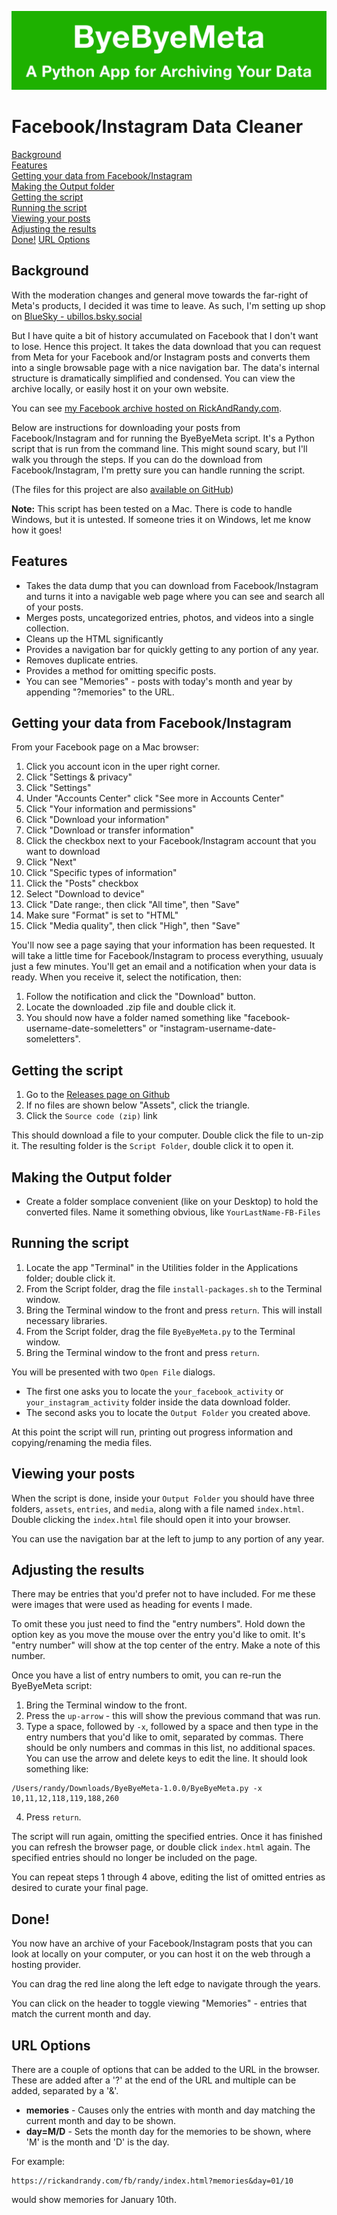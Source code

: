 ![ByeByeMeta](logo.png)

# Facebook/Instagram Data Cleaner
[Background](#background)<br>
[Features](#features)<br>
[Getting your data from Facebook/Instagram](#data)<br>
[Making the Output folder](#outputfolder)<br>
[Getting the script](#script)<br>
[Running the script](#running)<br>
[Viewing your posts](#viewing)<br>
[Adjusting the results](#adjusting)<br>
[Done!](#done)
[URL Options](#options)

## <a name="background"></a>Background
With the moderation changes and general move towards the far-right of Meta's products, I decided it was time to leave. As such, I'm setting up shop on [BlueSky - ubillos.bsky.social](https://bsky.app/profile/ubillos.bsky.social)

But I have quite a bit of history accumulated on Facebook that I don't want to lose. Hence this project. It takes the data download that you can request from Meta for your Facebook and/or Instagram posts and converts them into a single browsable page with a nice navigation bar. The data's internal structure is dramatically simplified and condensed. You can view the archive locally, or easily host it on your own website.

You can see [my Facebook archive hosted on RickAndRandy.com](https://rickandrandy.com/fb/randy/).

Below are instructions for downloading your posts from Facebook/Instagram and for running the ByeByeMeta script. It's a Python script that is run from the command line. This might sound scary, but I'll walk you through the steps. If you can do the download from Facebook/Instagram, I'm pretty sure you can handle running the script.

(The files for this project are also [available on GitHub](https://github.com/rubillos/ByeByeMeta))

**Note:** This script has been tested on a Mac. There is code to handle Windows, but it is untested. If someone tries it on Windows, let me know how it goes!

## <a name="features"></a>Features
* Takes the data dump that you can download from Facebook/Instagram and turns it into a navigable web page where you can see and search all of your posts.
* Merges posts, uncategorized entries, photos, and videos into a single collection.
* Cleans up the HTML significantly
* Provides a navigation bar for quickly getting to any portion of any year.
* Removes duplicate entries.
* Provides a method for omitting specific posts.
* You can see "Memories" - posts with today's month and year by appending "?memories" to the URL.

## <a name="data"></a>Getting your data from Facebook/Instagram
From your Facebook page on a Mac browser:
1. Click you account icon in the uper right corner.
2. Click "Settings & privacy"
3. Click "Settings"
4. Under "Accounts Center" click "See more in Accounts Center"
5. Click "Your information and permissions"
6. Click "Download your information"
7. Click "Download or transfer information"
8. Click the checkbox next to your Facebook/Instagram account that you want to download
9. Click "Next"
10. Click "Specific types of information"
11. Click the "Posts" checkbox
12. Select "Download to device"
13. Click "Date range:, then click "All time", then "Save"
14. Make sure "Format" is set to "HTML"
15. Click "Media quality", then click "High", then "Save"

You'll now see a page saying that your information has been requested. It will take a little time for Facebook/Instagram to process everything, usuualy just a few minutes. You'll get an email and a notification when your data is ready. When you receive it, select the notification, then:

1. Follow the notification and click the "Download" button.
2. Locate the downloaded .zip file and double click it.
3. You should now have a folder named something like "facebook-username-date-someletters" or "instagram-username-date-someletters".

## <a name="script"></a>Getting the script

1. Go to the <a href="https://github.com/rubillos/ByeByeMeta/releases" target="_blank">Releases page on Github</a>
2. If no files are shown below "Assets", click the triangle.
3. Click the `Source code (zip)` link

This should download a file to your computer. Double click the file to un-zip it. The resulting folder is the `Script Folder`, double click it to open it.

## <a name="outputfolder"></a>Making the Output folder

- Create a folder somplace convenient (like on your Desktop) to hold the converted files. Name it something obvious, like `YourLastName-FB-Files`

## <a name="running"></a>Running the script

1. Locate the app "Terminal" in the Utilities folder in the Applications folder; double click it.
2. From the Script folder, drag the file `install-packages.sh` to the Terminal window.
3. Bring the Terminal window to the front and press `return`. This will install necessary libraries.
4. From the Script folder, drag the file `ByeByeMeta.py` to the Terminal window.
5. Bring the Terminal window to the front and press `return`.

You will be presented with two `Open File` dialogs.
- The first one asks you to locate the `your_facebook_activity` or `your_instagram_activity` folder inside the data download folder.
- The second asks you to locate the `Output Folder` you created above.

At this point the script will run, printing out progress information and copying/renaming the media files.

## <a name="viewing"></a>Viewing your posts

When the script is done, inside your `Output Folder` you should have three folders, `assets`, `entries`, and `media`, along with a file named `index.html`. Double clicking the `index.html` file should open it into your browser.

You can use the navigation bar at the left to jump to any portion of any year.

## <a name="adjusting"></a>Adjusting the results

There may be entries that you'd prefer not to have included. For me these were images that were used as heading for events I made.

To omit these you just need to find the "entry numbers". Hold down the option key as you move the mouse over the entry you'd like to omit. It's "entry number" will show at the top center of the entry. Make a note of this number.

Once you have a list of entry numbers to omit, you can re-run the ByeByeMeta script:

1. Bring the Terminal window to the front.
2. Press the `up-arrow` - this will show the previous command that was run.
3. Type a space, followed by `-x`, followed by a space and then type in the entry numbers that you'd like to omit, separated by commas. There should be only numbers and commas in this list, no additional spaces. You can use the arrow and delete keys to edit the line. It should look something like:
```
/Users/randy/Downloads/ByeByeMeta-1.0.0/ByeByeMeta.py -x 10,11,12,118,119,188,260
```
4. Press `return`.

The script will run again, omitting the specified entries. Once it has finished you can refresh the browser page, or double click `index.html` again. The specified entries should no longer be included on the page.

You can repeat steps 1 through 4 above, editing the list of omitted entries as desired to curate your final page.

## <a name="done"></a>Done!
You now have an archive of your Facebook/Instagram posts that you can look at locally on your computer, or you can host it on the web through a hosting provider.

You can drag the red line along the left edge to navigate through the years.

You can click on the header to toggle viewing "Memories" - entries that match the current month and day.

## <a name="options"></a>URL Options
There are a couple of options that can be added to the URL in the browser. These are added after a '?' at the end of the URL and multiple can be added, separated by a '&'.

- **memories** - Causes only the entries with month and day matching the current month and day to be shown.
- **day=M/D** - Sets the month day for the memories to be shown, where 'M' is the month and 'D' is the day.

For example:
```
https://rickandrandy.com/fb/randy/index.html?memories&day=01/10
```
would show memories for January 10th.
